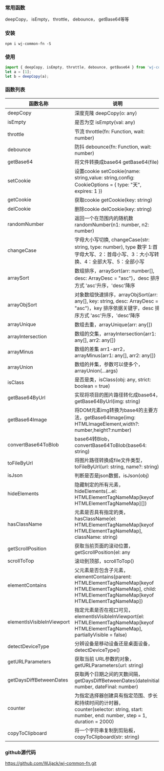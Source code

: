 ### 常用函数
deepCopy， isEmpty， throttle， debounce， getBase64等等

### 安装
`npm i wj-common-fn -S`

### 使用
```javascript
import { deepCopy, isEmpty, throttle, debounce, getBase64 } from 'wj-common-fn';
let a = [1];
let b = deepCopy(a);
```

### 函数列表

| 函数名称 | 说明 | 返回 |
| ------- | ---- | ---- |
| deepCopy | 深度克隆 deepCopy(o: any) | any |
| isEmpty | 是否为空 isEmpty(val: any) | boolean |
| throttle | 节流 throttle(fn: Function, wait: number) | () => void |
| debounce | 防抖 debounce(fn: Function, wait: number) | () => void |
| getBase64 | 将文件转换成base64 getBase64(file) | Promise<unknown> |
| setCookie | 设置cookie setCookie(name: string,value: string,config: CookieOptions = { type: "天", expires: 1 }) | void |
| getCookie | 获取cookie getCookie(key: string) | string or false |
| delCookie | 删除cookie delCookie(key: string) | void |
| randomNumber | 返回一个在范围内的随机数 randomNumber(n1: number, n2: number) | number |
| changeCase | 字母大小写切换, changeCase(str: string, type: number), type 数字 1:首字母大写、2：首母小写、3：大小写转换、4：全部大写、5：全部小写 | string |
| arraySort | 数组排序，arraySort(arr: number[], desc: ArrayDesc = "asc")，desc 排序方式 'asc'升序，'desc'降序 | number[] |
| arrayObjSort | 对象数组快速排序，arrayObjSort(arr: any[], key: string, desc: ArrayDesc = "asc")，key 排序依据关键字，desc 排序方式 'asc'升序，'desc'降序 | any |
| arrayUnique | 数组去重，arrayUnique(arr: any[]) | any[] |
| arrayIntersection | 数组的交集，arrayIntersection(arr1: any[], arr2: any[]) | any[] |
| arrayMinus | 数组的差集 arr1-arr2，arrayMinus(arr1: any[], arr2: any[]) | any[] |
| arrayUnion | 数组的并集，参数可以使多个，arrayUnion(...args) | any[] |
| isClass | 是否是类，isClass(obj: any, strict: boolean = true) |  boolean |
| getBase64ByUrl | 实现将项目的图片路径转化成base64，getBase64ByUrl(img: string) | Promise<unknown> |
| getBase64Image |将DOM元素img转换为base4的主要方法，getBase64Image(img: HTMLImageElement,width?: number,height?:number) | string |
| convertBase64ToBlob | base64转Blob，convertBase64ToBlob(base64: string) | Blob |
| toFileByUrl | 将图片路径转换成file文件类型，toFileByUrl(url: string, name?: string) | Promise<unknown> |
| isJson | 判断是否是json数据，isJson(obj) | boolean |
| hideElements | 隐藏制定的所有元素，hideElements(...el: HTMLElementTagNameMap[keyof HTMLElementTagNameMap][]) | void |
| hasClassName | 元素是否具有指定的类，hasClassName(el:  HTMLElementTagNameMap[keyof HTMLElementTagNameMap], className: string) | boolean |
| getScrollPosition | 获取当前页面的滚动位置，getScrollPosition(el: any | Window = window) | { x: any, y: any } |
| scrollToTop | 滚动到顶部，scrollToTop() | void |
| elementContains | 父元素是否包含子元素，elementContains(parent:  HTMLElementTagNameMap[keyof HTMLElementTagNameMap], child:  HTMLElementTagNameMap[keyof HTMLElementTagNameMap]) | boolean |
| elementIsVisibleInViewport | 指定元素是否在视口可见，elementIsVisibleInViewport(el: HTMLElementTagNameMap[keyof HTMLElementTagNameMap], partiallyVisible = false) | boolean |
| detectDeviceType | 分辨设备是移动设备还是桌面设备，detectDeviceType() | "Mobile" or "Desktop" |
| getURLParameters | 获取当前 URL参数的对象，getURLParameters(url: string) | {} |
| getDaysDiffBetweenDates| 获取两个日期之间的天数间隔，getDaysDiffBetweenDates(dateInitial: number, dateFinal: number) | number |
| counter | 为指定选择器创建具有指定范围、步长和持续时间的计时器，counter(selector: string, start: number, end: number, step = 1, duration = 2000) | NodeJS.Timeout |
| copyToClipboard | 将一个字符串复制到剪贴板，copyToClipboard(str: string) | void |


### github源代码
<https://github.com/WJjack/wj-common-fn.git>